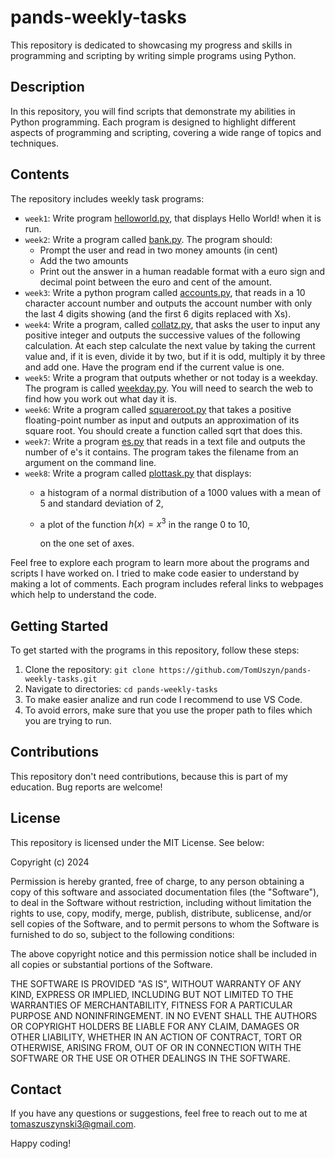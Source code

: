# pands-weekly-tasks

This repository is dedicated to showcasing my progress and skills in programming and scripting by writing simple programs using Python.

## Description

In this repository, you will find scripts that demonstrate my abilities in Python programming. Each program is designed to highlight different aspects of programming and scripting, covering a wide range of topics and techniques. 

## Contents

The repository includes weekly task programs:

- `week1`: Write program [helloworld.py](https://github.com/TomUszyn/pands-weekly-tasks/blob/main/helloworld.py), that displays Hello World! when it is run.
- `week2`: Write a program called [bank.py](https://github.com/TomUszyn/pands-weekly-tasks/blob/main/bank.py). 
The program should:
    *  Prompt the user and read in two money amounts (in cent)
    *  Add the two amounts
    *  Print out the answer in a human readable format with a euro sign and decimal point between the euro and cent of the amount. 
- `week3`: Write a python program called [accounts.py](https://github.com/TomUszyn/pands-weekly-tasks/blob/main/accounts.py), that reads in a 10 character account number and outputs the account number with only the last 4 digits showing (and the first 6 digits replaced with Xs).
- `week4`: Write a program, called [collatz.py](https://github.com/TomUszyn/pands-weekly-tasks/blob/main/collatz.py), that asks the user to input any positive integer and outputs the successive values of the following calculation. At each step calculate the next value by taking the current value and, if it is even, divide it by two, but if it is odd, multiply it by three and add one.
Have the program end if the current value is one.
- `week5`: Write a program that outputs whether or not today is a weekday. The program is called [weekday.py](https://github.com/TomUszyn/pands-weekly-tasks/blob/main/weekday.py).
You will need to search the web to find how you work out what day it is.
- `week6`: Write a program called [squareroot.py](https://github.com/TomUszyn/pands-weekly-tasks/blob/main/squareroot.py) that takes a positive floating-point number as input and outputs an approximation of its square root. You should create a function called sqrt that does this.
- `week7`: Write a program [es.py](https://github.com/TomUszyn/pands-weekly-tasks/blob/main/es.py) that reads in a text file and outputs the number of e's it contains. The program takes the filename from an argument on the command line.
- `week8`: Write a program called [plottask.py](https://github.com/TomUszyn/pands-weekly-tasks/blob/main/plottask.py) that displays:
   * a histogram of a normal distribution of a 1000 values with a mean of 5 and standard deviation of 2, 
   * a plot of the function  $h(x) = x^3$ in the range 0 to 10,

     on the one set of axes.



Feel free to explore each program to learn more about the programs and scripts I have worked on. I tried to make code easier to understand by making a lot of comments. Each program includes referal links to webpages which help to understand the code.

## Getting Started

To get started with the programs in this repository, follow these steps:

1. Clone the repository: `git clone https://github.com/TomUszyn/pands-weekly-tasks.git`
2. Navigate to directories: `cd pands-weekly-tasks`
3. To make easier analize and run code I recommend to use VS Code.
4. To avoid errors, make sure that you use the proper path to files which you are trying to run.

## Contributions

This repository don't need contributions, because this is part of my education. Bug reports are welcome!

## License

This repository is licensed under the MIT License. See below:


Copyright (c) 2024 <copyright holder Tomasz Uszynski>

Permission is hereby granted, free of charge, to any person obtaining a copy
of this software and associated documentation files (the "Software"), to deal
in the Software without restriction, including without limitation the rights
to use, copy, modify, merge, publish, distribute, sublicense, and/or sell
copies of the Software, and to permit persons to whom the Software is
furnished to do so, subject to the following conditions:

The above copyright notice and this permission notice shall be included in all
copies or substantial portions of the Software.

THE SOFTWARE IS PROVIDED "AS IS", WITHOUT WARRANTY OF ANY KIND, EXPRESS OR
IMPLIED, INCLUDING BUT NOT LIMITED TO THE WARRANTIES OF MERCHANTABILITY,
FITNESS FOR A PARTICULAR PURPOSE AND NONINFRINGEMENT. IN NO EVENT SHALL THE
AUTHORS OR COPYRIGHT HOLDERS BE LIABLE FOR ANY CLAIM, DAMAGES OR OTHER
LIABILITY, WHETHER IN AN ACTION OF CONTRACT, TORT OR OTHERWISE, ARISING FROM,
OUT OF OR IN CONNECTION WITH THE SOFTWARE OR THE USE OR OTHER DEALINGS IN THE
SOFTWARE.

## Contact

If you have any questions or suggestions, feel free to reach out to me at [tomaszuszynski3@gmail.com](mailto:tomaszuszynski@gmail.com).

Happy coding!